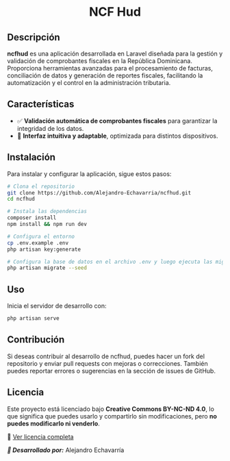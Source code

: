 <h1 align="center">NCF Hud</h1>

## Descripción

**ncfhud** es una aplicación desarrollada en Laravel diseñada para la gestión y validación de comprobantes fiscales en la República Dominicana. Proporciona herramientas avanzadas para el procesamiento de facturas, conciliación de datos y generación de reportes fiscales, facilitando la automatización y el control en la administración tributaria.

## Características

- ✅ **Validación automática de comprobantes fiscales** para garantizar la integridad de los datos.   
- 📌 **Interfaz intuitiva y adaptable**, optimizada para distintos dispositivos.  

## Instalación

Para instalar y configurar la aplicación, sigue estos pasos:

```bash
# Clona el repositorio
git clone https://github.com/Alejandro-Echavarria/ncfhud.git
cd ncfhud

# Instala las dependencias
composer install
npm install && npm run dev

# Configura el entorno
cp .env.example .env
php artisan key:generate

# Configura la base de datos en el archivo .env y luego ejecuta las migraciones
php artisan migrate --seed
```

## Uso

Inicia el servidor de desarrollo con:

```bash
php artisan serve
```

## Contribución
Si deseas contribuir al desarrollo de ncfhud, puedes hacer un fork del repositorio y enviar pull requests con mejoras o correcciones. También puedes reportar errores o sugerencias en la sección de issues de GitHub.

## Licencia

Este proyecto está licenciado bajo **Creative Commons BY-NC-ND 4.0**, lo que significa que puedes usarlo y compartirlo sin modificaciones, pero **no puedes modificarlo ni venderlo**.

🔗 [Ver licencia completa](LICENSE)

***🚀 Desarrollado por:*** Alejandro Echavarría
